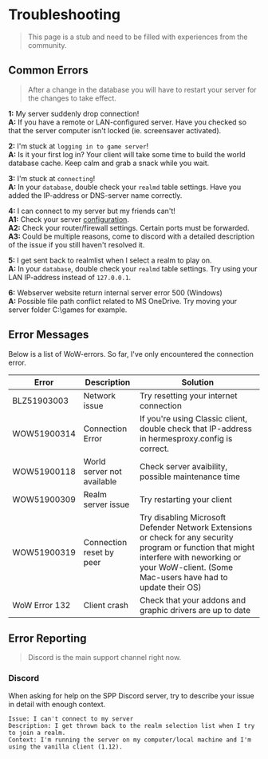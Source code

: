 # Troubleshooting
> This page is a stub and need to be filled with experiences from the community.
## Common Errors
> After a change in the database you will have to restart your server for the changes to take effect.

**1:** My server suddenly drop connection!\
**A:** If you have a remote or LAN-configured server. Have you checked so that the server computer isn't locked (ie. screensaver activated).

**2:** I'm stuck at `logging in to game server`!\
**A:** Is it your first log in? Your client will take some time to build the world database cache. Keep calm and grab a snack while you wait.

**3:** I'm stuck at `connecting`!\
**A:** In your `database`, double check your `realmd` table settings. Have you added the IP-address or DNS-server name correctly.

**4:** I can connect to my server but my friends can't!\
**A1:** Check your server [configuration](https://akorax.github.io/docs/#/_pages/Setup3).\
**A2:** Check your router/firewall settings. Certain ports must be forwarded.\
**A3:** Could be multiple reasons, come to discord with a detailed description of the issue if you still haven't resolved it.  

**5:** I get sent back to realmlist when I select a realm to play on.\
**A:** In your `database`, double check your `realmd` table settings. Try using your LAN IP-address instead of `127.0.0.1`.

**6:** Webserver website return internal server error 500 (Windows)\
**A:** Possible file path conflict related to MS OneDrive. Try moving your server folder C:\games for example. 

## Error Messages
Below is a list of WoW-errors. So far, I've only encountered the connection error.

| Error         | Description    | Solution |
|---------------|------------|-------------|
| BLZ51903003 | Network issue    | Try resetting your internet connection  |
| WOW51900314 | Connection Error | If you're using Classic client, double check that IP-address in hermesproxy.config is correct.  |
| WOW51900118 | World server not available | Check server avaibility, possible maintenance time  |
| WOW51900309 | Realm server issue | Try restarting your client  |
| WOW51900319 | Connection reset by peer | Try disabling Microsoft Defender Network Extensions or check for any security program or function that might interfere with neworking or your WoW-client. (Some Mac-users have had to update their OS) |
| WoW Error 132 | Client crash   | Check that your addons and graphic drivers are up to date |

 ## Error Reporting
> Discord is the main support channel right now.
### Discord
When asking for help on the SPP Discord server, try to describe your issue in detail with enough context.
```
Issue: I can't connect to my server
Description: I get thrown back to the realm selection list when I try to join a realm.
Context: I'm running the server on my computer/local machine and I'm using the vanilla client (1.12).
```
